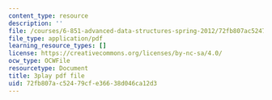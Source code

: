 ```yaml
---
content_type: resource
description: ''
file: /courses/6-851-advanced-data-structures-spring-2012/72fb807ac52479cfe36638d046ca12d3_0rCFkuQS968.pdf
file_type: application/pdf
learning_resource_types: []
license: https://creativecommons.org/licenses/by-nc-sa/4.0/
ocw_type: OCWFile
resourcetype: Document
title: 3play pdf file
uid: 72fb807a-c524-79cf-e366-38d046ca12d3
---
```

